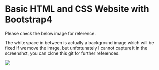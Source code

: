 # Basic HTML and CSS Website with Bootstrap4

Please check the below image for reference.

The white space in between is actually a background image which will be fixed if we move the image, but unfortunately I cannot capture it in the screenshot, you can clone this git for further references.

![](screenshot.png)

